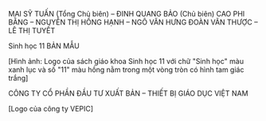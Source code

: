 MAI SỸ TUẤN (Tổng Chủ biên) – ĐINH QUANG BẢO (Chủ biên)
CAO PHI BẰNG – NGUYỄN THỊ HỒNG HẠNH – NGÔ VĂN HƯNG
ĐOÀN VĂN THƯỢC – LÊ THỊ TUYẾT

Sinh học 11
BẢN MẪU

[Hình ảnh: Logo của sách giáo khoa Sinh học 11 với chữ "Sinh học" màu xanh lục và số "11" màu hồng nằm trong một vòng tròn có hình tam giác trắng]

CÔNG TY CỔ PHẦN ĐẦU TƯ
XUẤT BẢN – THIẾT BỊ GIÁO DỤC VIỆT NAM

[Logo của công ty VEPIC]